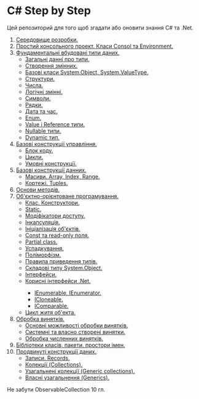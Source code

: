 # C# Step by Step

Цей репозиторий для того щоб згадати або оновити знання C# та .Net.
<ol>

<li> <a href="./01 Середовище розробки">Середовище розробки.</a> </li>
<li> <a href="./02 Простий консольного проект. Класи Consol та Environment">Простий консольного проект. Класи Consol та Environment.</a></li>
<li> <a href="./03 Фундаментальні вбудовані типи даних">Фундаментальні вбудовані типи даних.</a>

- <a href="./03 Фундаментальні вбудовані типи даних/01 Загальні данні про типи">Загальні данні про типи.</a>
- <a href="./03 Фундаментальні вбудовані типи даних/02 Створення змінних">Створення змінних.</a>
- <a href="./03 Фундаментальні вбудовані типи даних/03 Базові класи System.Object, System.ValueType">Базові класи System.Object, System.ValueType.</a>
- <a href="./03 Фундаментальні вбудовані типи даних/04 Структури">Структури.</a>
- <a href="./03 Фундаментальні вбудовані типи даних/05 Числа">Числа.</a>
- <a href="./03 Фундаментальні вбудовані типи даних/06 Логічні змінні">Логічні змінні.</a>
- <a href="./03 Фундаментальні вбудовані типи даних/07 Символи">Символи.</a>
- <a href="./03 Фундаментальні вбудовані типи даних/08 Pядки">Pядки.</a>
- <a href="./03 Фундаментальні вбудовані типи даних/09 Дата та час">Дата та час.</a>
- <a href="./03 Фундаментальні вбудовані типи даних/10 Enum">Enum.</a>
- <a href="./03 Фундаментальні вбудовані типи даних/11 Value i Reference типи">Value i Reference типи.</a>
- <a href="./03 Фундаментальні вбудовані типи даних/12 Nullable типи">Nullable типи.</a>
- <a href="./03 Фундаментальні вбудовані типи даних/13 Dynamic тип">Dynamic тип.</a>

</li>
<li><a href="./04 Базові конструкції управління">Базові конструкції управління.</a> 

- <a href="./04 Базові конструкції управління/01 Блок коду">Блок коду.</a>
- <a href="./04 Базові конструкції управління/02 Цикли">Цикли.</a>
- <a href="./04 Базові конструкції управління/03 Умовні конструкції">Умовні конструкції.</a>

</li>
<li><a href="./05 Базові конструкції данних">Базові конструкції данних.</a> 

- <a href="./05 Базові конструкції данних/01 Масиви. Array, Index, Range">Масиви. Array, Index, Range.</a>
- <a href="./05 Базові конструкції данних/02 Кортежі. Tuples">Кортежі. Tuples.</a>

</li>

<li><a href="./06 Основи методів">Основи методів.</a></li>

<li><a href="./07 Об'єктно-орієнтоване програмування">Об'єктно-орієнтоване програмування.</a>

- <a href="./07 Об'єктно-орієнтоване програмування/01 Клас. Конструктори">Клас. Конструктори.</a>
- <a href="./07 Об'єктно-орієнтоване програмування/02 Static">Static.</a>
- <a href="./07 Об'єктно-орієнтоване програмування/03 Модіфікатори доступу">Модіфікатори доступу.</a>
- <a href="./07 Об'єктно-орієнтоване програмування/04 Інкапсуляція">Інкапсуляція.</a>
- <a href="./07 Об'єктно-орієнтоване програмування/05 Ініціалізація об'єктів">Ініціалізація об'єктів.</a>
- <a href="./07 Об'єктно-орієнтоване програмування/06 Const та read-only поля">Const та read-only поля.</a>
- <a href="./07 Об'єктно-орієнтоване програмування/07 Partial class">Partial class.</a>
- <a href="./07 Об'єктно-орієнтоване програмування/08 Успадкування">Успадкування.</a>
- <a href="./07 Об'єктно-орієнтоване програмування/09 Поліморфізм">Поліморфізм.</a>
- <a href="./07 Об'єктно-орієнтоване програмування/10 Правила приведення типів">Правила приведення типів.</a>
- <a href="./07 Об'єктно-орієнтоване програмування/11 Складові типу System.Object">Складові типу System.Object.</a>
- <a href="./07 Об'єктно-орієнтоване програмування/12 Інтерфейси">Інтерфейси.</a>
- <a href="./07 Об'єктно-орієнтоване програмування/13 Корисні інтерфейси .Net">Корисні інтерфейси .Net.</a>
<ol>

 - <a href="./07 Об'єктно-орієнтоване програмування/13 Корисні інтерфейси .Net/01 IEnumerable, IEnumerator">IEnumerable, IEnumerator.</a>
 - <a href="./07 Об'єктно-орієнтоване програмування/13 Корисні інтерфейси .Net/02 ICloneable">ICloneable.</a>
 - <a href="./07 Об'єктно-орієнтоване програмування/13 Корисні інтерфейси .Net/03 IComparable">IComparable.</a>
</ol>

- <a href="./07 Об'єктно-орієнтоване програмування/14 Цикл житя об'екта">Цикл житя об'екта.</a>
</li>
<li><a href="./08 Обробка винятків">Обробка винятків.</a>

- <a href="./08 Обробка винятків/01 Основні можливості обробки винятків">Основні можливості обробки винятків.</a>
- <a href="./08 Обробка винятків/02 Системні та власно створені винятки">Системні та власно створені винятки.</a>
- <a href="./08 Обробка винятків/03 Обробка численних винятків">Обробка численних винятків.</a>

<li> <a href="./09 Бібліотеки класів, пакети, простори імен">Бібліотеки класів, пакети, простори імен.</a> </li>


<li><a href="./10 Продвинуті конструкції даних">Продвинуті конструкції даних.</a>

- <a href="./10 Продвинуті конструкції даних/01 Записи. Records">Записи. Records.</a>
- <a href="./10 Продвинуті конструкції даних/02 Колекції (Collections)">Колекції (Collections).</a>
- <a href="./10 Продвинуті конструкції даних/03 Узагальнені колекції (Generic collections)">Узагальнені колекції (Generic collections).</a>
- <a href="./10 Продвинуті конструкції даних/04 Власні узагальнення (Generics)">Власні узагальнення (Generics).</a>


</li></ol>

Не забути ObservableCollection<T> 10 гл.




